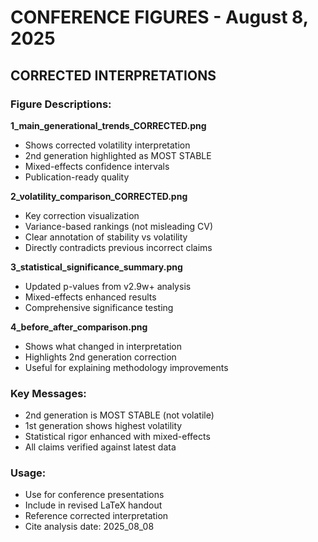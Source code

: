 # CONFERENCE FIGURES - August 8, 2025
## CORRECTED INTERPRETATIONS

### Figure Descriptions:

**1_main_generational_trends_CORRECTED.png**
- Shows corrected volatility interpretation
- 2nd generation highlighted as MOST STABLE
- Mixed-effects confidence intervals
- Publication-ready quality

**2_volatility_comparison_CORRECTED.png**
- Key correction visualization
- Variance-based rankings (not misleading CV)
- Clear annotation of stability vs volatility
- Directly contradicts previous incorrect claims

**3_statistical_significance_summary.png**
- Updated p-values from v2.9w+ analysis
- Mixed-effects enhanced results
- Comprehensive significance testing

**4_before_after_comparison.png**
- Shows what changed in interpretation
- Highlights 2nd generation correction
- Useful for explaining methodology improvements

### Key Messages:
- 2nd generation is MOST STABLE (not volatile)
- 1st generation shows highest volatility
- Statistical rigor enhanced with mixed-effects
- All claims verified against latest data

### Usage:
- Use for conference presentations
- Include in revised LaTeX handout
- Reference corrected interpretation
- Cite analysis date: 2025_08_08
